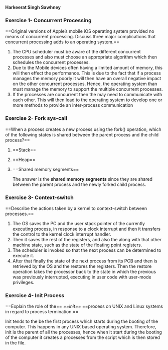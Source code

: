 **Harkeerat Singh Sawhney**

  

### Exercise 1- Concurrent Processing

==Original versions of Apple’s mobile iOS operating system provided no means of concurrent processing. Discuss three major complications that concurrent processing adds to an operating system.==

1. The CPU scheduler must be aware of the different concurrent processes and also must choose an appropriate algorithm which then schedules the concurrent processes.
2. Due to the Mobile devices often having a limited amount of memory, this will then effect the performance. This is due to the fact that if a process manages the memory poorly it will then have an overall negative impact on the other concurrent processes. Hence, the operating system than must manage the memory to support the multiple concurrent processes.
3. If the processes are concurrent then the may need to communicate with each other. This will then lead to the operating system to develop one or more methods to provide an inter-process communication

### Exercise 2- Fork sys-call

==When a process creates a new process using the fork() operation, which of the following states is shared between the parent process and the child process?==

1. ==Stack==
2. ==Heap==
3. ==Shared memory segments==
    
    The answer is the **shared memory segments** since they are shared between the parent process and the newly forked child process.
    

### Exercise 3- Context-switch

==Describe the actions taken by a kernel to context-switch between processes.==

1. The OS saves the PC and the user stack pointer of the currently executing process, in response to a clock interrupt and then it transfers the control to the kernel clock interrupt handler.
2. Then it saves the rest of the registers, and also the along with that other machine state, such as the state of the floating point registers.
3. The scheduler is invoked so that the next process can be determined to execute it.
4. After that finally the state of the next process from its PCB and then is retrieved by the OS and the restores the registers. Then the restore operation takes the processor back to the state in which the previous was previously interrupted, executing in user code with user-mode privileges.

### Exercise 4- Init Process

==Explain the role of the== _==init==_ ==process on UNIX and Linux systems in regard to process termination.==

Init tends to the be the first process which starts during the booting of the computer. This happens in any UNIX based operating system. Therefore, init is the parent of all the processes, hence when it start during the booting of the computer it creates a processes from the script which is then stored in the file.